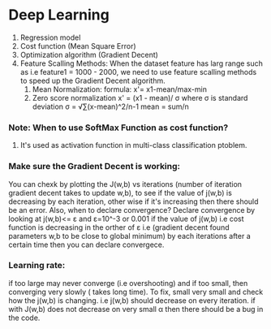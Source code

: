 # Deep Learning
1. Regression model
2. Cost function (Mean Square Error)
3. Optimization algorithm (Gradient Decent)
4. Feature Scalling Methods:
     When the dataset feature has larg range such as i.e feature1 = 1000 - 2000, we need to use feature scalling methods to speed up the Gradient Decent algorithm.
    1. Mean Normalization:
         formula: x'= x1-mean/max-min
    2. Zero score normalization
         x' = (x1 - mean)/ σ
       where σ is standard deviation
       σ = √∑(x-mean)^2/n-1
       mean = sum/n

### Note: When to use SoftMax Function as cost function?
1. It's used as activation function in multi-class classification ptoblem.

### Make sure the Gradient Decent is working:
  You can chexk by plotting the J(w,b) vs iterations (number of iteration gradient decent takes to update w,b), to see if the value of j(w,b) is decreasing by each iteration, other wise if it's increasing then there should be an error.
  Also, when to declare convergence? 
  Declare convergence by looking at j(w,b)<= ε and ε=10^-3 or 0.001 if the value of j(w,b) i.e cost function is decreasing in the orther of ε i.e (gradient decent found parameters w,b to be close to global minimum) by each iterations after a certain time then you can declare convergece. 

### Learning rate:
if too large may never converge (i.e overshooting) and if too small, then converging very slowly ( takes long time).
To fix, small very small and check how the j(w,b) is changing.
i.e j(w,b) should decrease on every iteration.
if with J(w,b) does not decrease on very small α then there should be a bug in the code.
